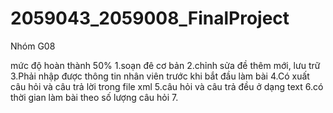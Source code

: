 # 2059043_2059008_FinalProject
Nhóm G08


mức độ hoàn thành 50%
1.soạn đê cơ bản
2.chỉnh sửa đề thêm mới, lưu trữ
3.Phải nhập được thông tin nhân viên trước khi bắt đầu làm bài
4.Có xuất câu hỏi và câu trả lời trong file xml
5.câu hỏi và câu trả đều ở dạng text
6.có thời gian làm bài theo số lượng câu hỏi
7.
